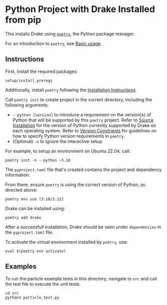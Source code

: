 # Python Project with Drake Installed from pip

This installs Drake using [`poetry`](https://python-poetry.org/), the Python package manager.

For an introduction to `poetry`, see [Basic usage](https://python-poetry.org/docs/basic-usage/).

## Instructions

First, install the required packages:

```
setup/install_prereqs
```

Additionally, install `poetry` following the [Installation Instructions](https://python-poetry.org/docs/#installation).

Call `poetry init` to create project in the current directory, including the following arguments:

* `--python [version]` to introduce a requirement on the version(s) 
of Python that will be supported by this `poetry` project. 
Refer to [Source Installation](https://drake.mit.edu/from_source.html) 
for the version of Python currently supported by Drake 
on each operating system. Refer to 
[Version Constraints](https://python-poetry.org/docs/dependency-specification/#version-constraints)
for guidelines on how to specify Python version requirements in `poetry`.
* (Optional) `-n` to ignore the interactive setup

For example, to setup an environment on Ubuntu 22.04, call:

```
poetry init -n --python ~3.10
```

The `pyproject.toml` file that's created contains the project and dependency information. 

From there, ensure `poetry` is using the correct version of Python, as directed above:

```
poetry env use [3.10/3.12]
```

Drake can be installed using:

```
poetry add drake
```

After a successfull installation, Drake should be seen under `dependencies` in the `pyproject.toml` file.

To activate the virtual environment installed by `poetry`, use:

```
eval $(poetry env activate)
```

## Examples

To run the particle example tests in this directory, navigate to `src` and call the test file to execute the unit tests:

```
cd src
python3 particle_test.py
```